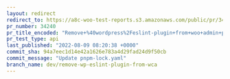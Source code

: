 ```yaml
---
layout: redirect
redirect_to: https://a8c-woo-test-reports.s3.amazonaws.com/public/pr/34240/api/index.html
pr_number: 34240
pr_title_encoded: "Remove+%40wordpress%2Feslint-plugin+from+woo+admin+package.json"
pr_test_type: api
last_published: "2022-08-09 08:20:38 +0000"
commit_sha: 94a7eec1d14e42a1626e783a4d29fad24d9f50cb
commit_message: "Update pnpm-lock.yaml"
branch_name: dev/remove-wp-eslint-plugin-from-wca
---
```

